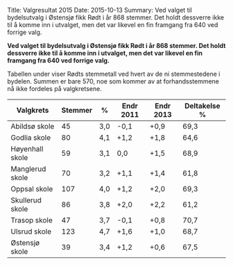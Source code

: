 Title: Valgresultat 2015
Date: 2015-10-13
Summary: Ved valget til bydelsutvalg i Østensjø fikk Rødt i år 868 stemmer. Det holdt dessverre ikke til å komme inn i utvalget, men det var likevel en fin framgang fra 640 ved forrige valg. 

**Ved valget til bydelsutvalg i Østensjø fikk Rødt i år 868 stemmer. Det holdt dessverre ikke til å komme inn i utvalget, men det var likevel en fin framgang fra 640 ved forrige valg.**

Tabellen under viser Rødts stemmetall ved hvert av de ni stemmestedene i bydelen. Summen er bare 570, noe som kommer av at forhandsstemmene nå ikke fordeles på valgkretsene.

Valgkrets       | Stemmer | %   | Endr 2011 | Endr 2013 | Deltakelse %
----------------|---------|-----|-----------|-----------|-------------
Abildsø skole   | 45      | 3,0 | -0,1      | +0,9      | 69,3
Godlia skole    | 80      | 4,1 | +1,2      | +1,8      | 64,6
Høyenhall skole | 59      | 3,1 |  0,0      | +1,5      | 68,9
Manglerud skole | 70      | 3,2 | +1,1      | +1,4      | 61,8
Oppsal skole    | 107     | 4,0 | +1,2      | +2,0      | 69,3
Skullerud skole | 86      | 3,8 | +2,0      | +2,2      | 61,2
Trasop skole    | 47      | 3,7 | -0,1      | +0,8      | 70,7
Ulsrud skole    | 123     | 4,7 | +1,6      | +1,0      | 68,7
Østensjø skole  | 39      | 3,4 | +1,2      | +0,6      | 67,5